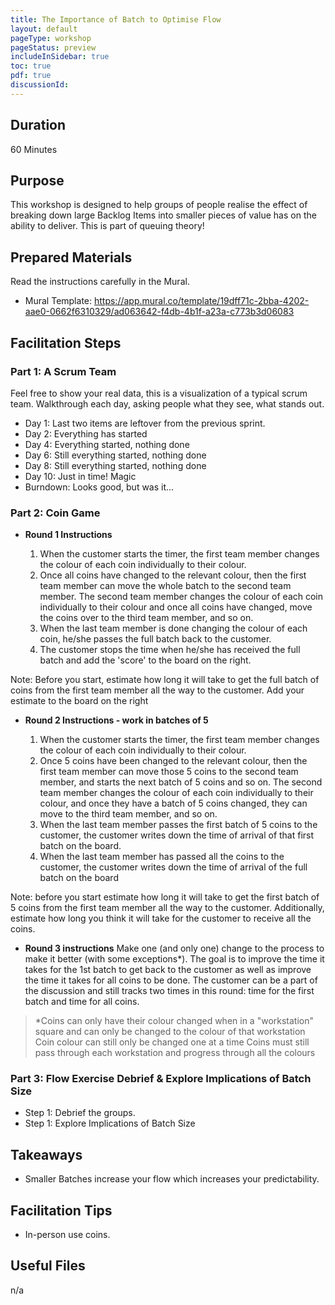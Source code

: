 ```yaml
---
title: The Importance of Batch to Optimise Flow
layout: default
pageType: workshop
pageStatus: preview
includeInSidebar: true
toc: true
pdf: true
discussionId:  
---
```



## Duration

60 Minutes

## Purpose

This workshop is designed to help groups of people realise the effect of breaking down large Backlog Items into smaller pieces of value has on the ability to deliver. This is part of queuing theory!

## Prepared Materials

Read the instructions carefully in the Mural.

- Mural Template: https://app.mural.co/template/19dff71c-2bba-4202-aae0-0662f6310329/ad063642-f4db-4b1f-a23a-c773b3d06083

## Facilitation Steps

### Part 1: A Scrum Team

Feel free to show your real data, this is a visualization of a typical scrum team. Walkthrough each day, asking people what they see, what stands out. 

- Day 1: Last two items are leftover from the previous sprint.
- Day 2: Everything has started
- Day 4: Everything started, nothing done
- Day 6: Still everything started, nothing done
- Day 8: Still everything started, nothing done
- Day 10: Just in time! Magic
- Burndown: Looks good, but was it...

### Part 2: Coin Game

 - **Round 1 Instructions**

   1. When the customer starts the timer, the first team member changes the colour of each coin individually to their colour. 
   2. Once all coins have changed to the relevant colour, then the first team member can move the whole batch to the second team member. The second team member changes the colour of each coin individually to their colour and once all coins have changed, move the coins over to the third team member, and so on. 
   3. When the last team member is done changing the colour of each coin, he/she passes the full batch back to the customer. 
   4. The customer stops the time when he/she has received the full batch and add the 'score' to the board on the right. 

Note: Before you start, estimate how long it will take to get the full batch of coins from the first team member all the way to the customer. Add your estimate to the board on the right


 - **Round 2 Instructions - work in batches of 5**

   1.  When the customer starts the timer, the first team member changes the colour of each coin individually to their colour. 
   2. Once 5 coins have been changed to the relevant colour, then the first team member can move those 5 coins to the second team member, and starts the next batch of 5 coins and so on. The second team member changes the colour of each coin individually to their colour, and once they have a batch of 5 coins changed, they can move to the third team member, and so on.
   3. When the last team member passes the first batch of 5 coins to the customer, the customer writes down the time of arrival of that first batch on the board. 
   4. When the last team member has passed all the coins to the customer, the customer writes down the time of arrival of the full batch on the board 

Note: before you start estimate how long it will take to get the first batch of 5 coins from the first team member all the way to the customer. Additionally, estimate how long you think it will take for the customer to receive all the coins. 

- **Round 3 instructions**
Make one (and only one) change to the process to make it better (with some exceptions*). The goal is to improve the time it takes for the 1st batch to get back to the customer as well as improve the time it takes for all coins to be done. The customer can be a part of the discussion and still tracks two times in this round: time for the first batch and time for all coins.

> *Coins can only have their colour changed when in a "workstation" square and can only be changed to the colour of that workstation
Coin colour can still only be changed one at a time
Coins must still pass through each workstation and progress through all the colours

### Part 3: Flow Exercise Debrief & Explore Implications of Batch Size

- Step 1: Debrief the groups.
- Step 1: Explore Implications of Batch Size

## Takeaways

- Smaller Batches increase your flow which increases your predictability.


## Facilitation Tips

- In-person use coins.

## Useful Files

n/a